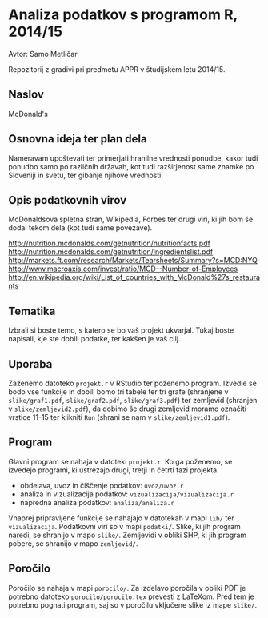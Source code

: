 # Analiza podatkov s programom R, 2014/15

Avtor: Samo Metličar

Repozitorij z gradivi pri predmetu APPR v študijskem letu 2014/15.

## Naslov

McDonald's

## Osnovna ideja ter plan dela

Nameravam upoštevati ter primerjati hranilne vrednosti ponudbe, kakor tudi ponudbo samo po različnih državah, kot tudi razširjenost same znamke po Sloveniji in svetu, ter gibanje njihove vrednosti.

## Opis podatkovnih virov

McDonaldsova spletna stran, Wikipedia, Forbes ter drugi viri, ki jih bom še dodal tekom dela (kot tudi same povezave).

http://nutrition.mcdonalds.com/getnutrition/nutritionfacts.pdf
http://nutrition.mcdonalds.com/getnutrition/ingredientslist.pdf
http://markets.ft.com/research/Markets/Tearsheets/Summary?s=MCD:NYQ
http://www.macroaxis.com/invest/ratio/MCD--Number-of-Employees
http://en.wikipedia.org/wiki/List_of_countries_with_McDonald%27s_restaurants

## Tematika

Izbrali si boste temo, s katero se bo vaš projekt ukvarjal. Tukaj boste
napisali, kje ste dobili podatke, ter kakšen je vaš cilj.

## Uporaba

Zaženemo datoteko `projekt.r` v RStudio ter poženemo program. Izvedle se bodo vse funkcije in dobili bomo tri tabele ter tri grafe (shranjene v `slike/graf1.pdf`, `slike/graf2.pdf`, `slike/graf3.pdf`) ter zemljevid (shranjen v `slike/zemljevid2.pdf`), da dobimo še drugi zemljevid moramo označiti vrstice 11-15 ter klikniti `Run` (shrani se nam v `slike/zemljevid1.pdf`).

## Program

Glavni program se nahaja v datoteki `projekt.r`. Ko ga poženemo, se izvedejo
programi, ki ustrezajo drugi, tretji in četrti fazi projekta:

* obdelava, uvoz in čiščenje podatkov: `uvoz/uvoz.r`
* analiza in vizualizacija podatkov: `vizualizacija/vizualizacija.r`
* napredna analiza podatkov: `analiza/analiza.r`

Vnaprej pripravljene funkcije se nahajajo v datotekah v mapi `lib/` ter `vizualizacija`. Podatkovni
viri so v mapi `podatki/`. Slike, ki jih program naredi, se shranijo v mapo
`slike/`. Zemljevidi v obliki SHP, ki jih program pobere, se shranijo v mapo
`zemljevid/`.

## Poročilo

Poročilo se nahaja v mapi `porocilo/`. Za izdelavo poročila v obliki PDF je
potrebno datoteko `porocilo/porocilo.tex` prevesti z LaTeXom. Pred tem je
potrebno pognati program, saj so v poročilu vključene slike iz mape `slike/`.
